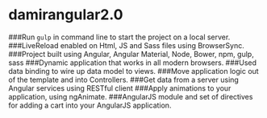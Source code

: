 # damirangular2.0
###Run `gulp` in command line to start the project on a local server. 
###LiveReload enabled on Html, JS and Sass files using BrowserSync.
###Project built using Angular, Angular Material, Node, Bower, npm, gulp, sass
###Dynamic application that works in all modern browsers.
###Used data binding to wire up data model to views.
###Move application logic out of the template and into Controllers.
###Get data from a server using Angular services using RESTful client
###Apply animations to your application, using ngAnimate.
###AngularJS module and set of directives for adding a cart into your AngularJS application.
